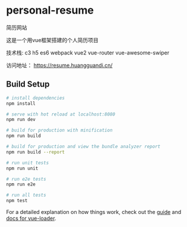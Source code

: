 # personal-resume
简历网站

这是一个用vue框架搭建的个人简历项目

技术栈:
c3 h5 es6 webpack vue2 vue-router vue-awesome-swiper

访问地址：
https://resume.huangguandi.cn/

## Build Setup

``` bash
# install dependencies
npm install

# serve with hot reload at localhost:8080
npm run dev

# build for production with minification
npm run build

# build for production and view the bundle analyzer report
npm run build --report

# run unit tests
npm run unit

# run e2e tests
npm run e2e

# run all tests
npm test
```

For a detailed explanation on how things work, check out the [guide](http://vuejs-templates.github.io/webpack/) and [docs for vue-loader](http://vuejs.github.io/vue-loader).
